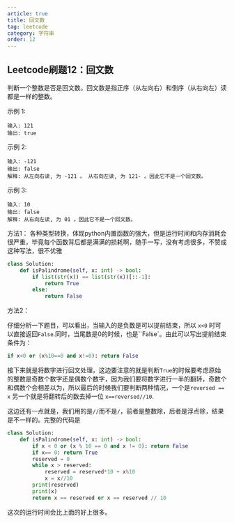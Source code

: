 ```yaml
---
article: true
title: 回文数
tag: leetcode
category: 字符串
order: 12
---
```


## Leetcode刷题12：回文数

判断一个整数是否是回文数。回文数是指正序（从左向右）和倒序（从右向左）读都是一样的整数。

示例 1:

```
输入: 121
输出: true
```



示例 2:

```
输入: -121
输出: false
解释: 从左向右读, 为 -121 。 从右向左读, 为 121- 。因此它不是一个回文数。
```


示例 3:

```
输入: 10
输出: false
解释: 从右向左读, 为 01 。因此它不是一个回文数。
```





方法1： 各种类型转换，体现python内置函数的强大，但是运行时间和内存消耗会很严重，毕竟每个函数背后都是满满的损耗啊，随手一写，没有考虑很多，不赞成这种写法，很不优雅

```python
class Solution:
    def isPalindrome(self, x: int) -> bool:
        if list(str(x)) == list(str(x))[::-1]:
            return True
        else:
            return False
```



方法2：

仔细分析一下题目，可以看出，当输入的是负数是可以提前结束，所以 ``x<0`` 时可以直接返回``False``.同时，当尾数是0的时候，也是``False`。由此可以写出提前结束条件为：

```python
if x<0 or (x%10==0 and x!=0): return False
```

接下来就是将数字进行回文处理，这边要注意的就是判断``True``的时候要考虑原始的整数是奇数个数字还是偶数个数字，因为我们要将数字进行一半的翻转，奇数个和偶数个会相差以为，所以最后的时候我们要判断两种情况，一个是``reversed == x`` 另一个就是将翻转后的数去掉一位 ``x==reversed//10``.

这边还有一点就是，我们用的是``//``而不是``/``，前者是整数除，后者是浮点除，结果是不一样的。完整的代码是

```python
class Solution:
    def isPalindrome(self, x: int) -> bool:
        if x < 0 or (x % 10 == 0 and x != 0): return False 
        if x== 0: return True    
        reserved = 0
        while x > reserved:
            reserved = reserved*10 + x%10
            x = x//10
        print(reserved)
        print(x)
        return x == reserved or x == reserved // 10
```

这次的运行时间会比上面的好上很多。